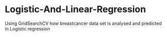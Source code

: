 # Logistic-And-Linear-Regression
Using GridSearchCV how breastcancer data set is analysed and predicted in Logistic regression

